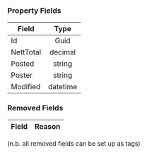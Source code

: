 ### Property Fields

| Field        | Type           | 
| ------------- |:-------------:|
| Id      | Guid |
| NettTotal | decimal      |
| Posted | string      |
| Poster | string      |
| Modified | datetime      |

### Removed Fields

| Field        | Reason           | 
| ------------- |:-------------:|

(n.b. all removed fields can be set up as tags)
